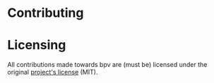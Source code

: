 # Contributing

# Licensing
All contributions made towards bpv are (must be) licensed under the original [project's license](LICENSE) (MIT).

